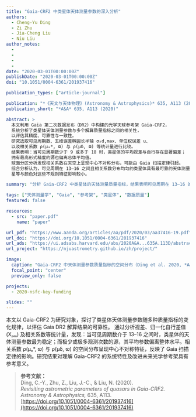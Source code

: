 ```yaml
---
title: "Gaia-CRF2 中类星体天体测量参数的深入分析"
authors:
  - Cheng-Yu Ding
  - Zi Zhu
  - Jia-Cheng Liu
  - Niu Liu
author_notes:
  - 
  - 
  - 
  - 
date: "2020-03-01T00:00:00Z"
publishDate: "2020-03-01T00:00:00Z"
doi: "10.1051/0004-6361/201937416"

publication_types: ["article-journal"]

publication: "*《天文与天体物理》(Astronomy & Astrophysics)* 635, A113 (2020)"
publication_short: "*A&A* 635, A113 (2020)"

abstract: >
  本文利用 Gaia 第二次数据发布（DR2）中构建的光学天球参考架 Gaia-CRF2，
  系统分析了类星体天体测量参数与多个解算质量指标之间的相关性，
  以评估其精度、可靠性与一致性。
  研究选取可见周期数、五维误差椭圆长半轴 σ₅d,max、单位权误差 u、
  以及相关系数 ρ(μₐ*, ϖ) 与 ρ(μδ, ϖ) 等统计量进行比较。
  结果表明：当可见周期数少于 9 或多于 18 时，类星体的平均视差与自行存在显著偏差；
  拥有最高形式精度的源也偏离总体平均值。
  球面分区分析发现相关系数在天空上呈现中心不对称分布，可能由 Gaia 扫描定律引起。
  综合分析认为，可见周期在 13–16 之间且相关系数分布均匀的类星体具有最可靠的天体测量参数，
  星等与颜色对这些不规则特征影响较小。

summary: "分析 Gaia-CRF2 中类星体的天体测量质量指标，结果表明可见周期在 13–16 的类星体具有最高的参数可靠性。"

tags: ["天体测量学", "Gaia", "参考架", "类星体", "数据质量"]
featured: false

resources:
  - src: "paper.pdf"
    name: "paper"

url_pdf: "https://www.aanda.org/articles/aa/pdf/2020/03/aa37416-19.pdf"
url_doi: "https://doi.org/10.1051/0004-6361/201937416"
url_ads: "https://ui.adsabs.harvard.edu/abs/2020A&A...635A.113D/abstract"
url_project: "https://njuastrometry.github.io/zh/project/"

image:
  caption: "Gaia-CRF2 中天体测量参数质量指标的空间分布（Ding et al. 2020, *A&A* 635, A113）"
  focal_point: "center"
  preview_only: false

projects:
  - 2020-nsfc-key-funding

slides: ""
---
```


本文以 Gaia-CRF2 为研究对象，探讨了类星体天体测量参数随多种质量指标的变化规律，以评估 Gaia DR2 解算结果的可靠性。  通过分析视差、归一化自行差值 (Xₚₘ) 及相关系数等统计量，发现：当可见周期数介于 13–16 之间时，类星体的天体测量参数最为稳定；而极少或极多观测次数的源，其平均参数偏离整体水平。相关系数 ρ(μₐ*, ϖ) 与 ρ(μδ, ϖ) 的空间分布呈现中心不对称特征，反映了 Gaia 扫描定律的影响。研究结果对理解 Gaia-CRF2 的系统特性及改进未来光学参考架具有参考意义。

> **参考文献：**  
> Ding, C.-Y., Zhu, Z., Liu, J.-C., & Liu, N. (2020).  
> *Revisiting astrometric parameters of quasars in Gaia-CRF2.*  
> *Astronomy & Astrophysics,* 635, A113.  
> [https://doi.org/10.1051/0004-6361/201937416](https://doi.org/10.1051/0004-6361/201937416)
